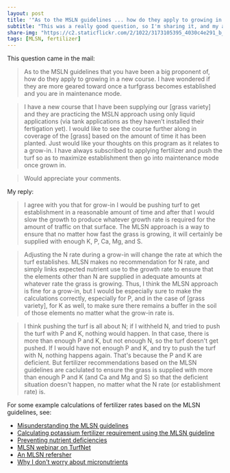 ```yaml
---
layout: post
title: '"As to the MSLN guidelines ... how do they apply to growing in a new course?"'
subtitle: "This was a really good question, so I'm sharing it, and my answer to it, here"
share-img: "https://c2.staticflickr.com/2/1022/3173105395_4030c4e291_b_d.jpg"
tags: [MLSN, fertilizer]
---
```


This question came in the mail:

> As to the MSLN guidelines that you have been a big proponent of, how do they apply to growing in a new course.  I have wondered if they are more geared toward once a turfgrass becomes established and you are in maintenance mode.

> I have a new course that I have been supplying our [grass variety] and they are practicing the MSLN approach using only liquid applications (via tank applications as they haven’t installed their fertigation yet).  I would like to see the course further along in coverage of the [grass] based on the amount of time it has been planted.  Just would like your thoughts on this program as it relates to a grow-in.  I have always subscribed to applying fertilizer and push the turf so as to maximize establishment then go into maintenance mode once grown in.

> Would appreciate your comments.

My reply:

> I agree with you that for grow-in I would be pushing turf to get establishment in a reasonable amount of time and after that I would slow the growth to produce whatever growth rate is required for the amount of traffic on that surface. The MLSN approach is a way to ensure that no matter how fast the grass is growing, it will certainly be supplied with enough K, P, Ca, Mg, and S.

> Adjusting the N rate during a grow-in will change the rate at which the turf establishes. MLSN makes no recommendation for N rate, and simply links expected nutrient use to the growth rate to ensure that the elements other than N are supplied in adequate amounts at whatever rate the grass is growing. Thus, I think the MLSN approach is fine for a grow-in, but I would be especially sure to make the calculations correctly, especially for P, and in the case of [grass variety], for K as well, to make sure there remains a buffer in the soil of those elements no matter what the grow-in rate is.

> I think pushing the turf is all about N; if I withheld N, and tried to push the turf with P and K, nothing would happen. In that case, there is more than enough P and K, but not enough N, so the turf doesn't get pushed. If I would have not enough P and K, and try to push the turf with N, nothing happens again. That's because the P and K are deficient. But fertilizer recommendations based on the MLSN guidelines are caclulated to ensure the grass is supplied with more than enough P and K (and Ca and Mg and S) so that the deficient situation doesn't happen, no matter what the N rate (or establishment rate) is.

For some example calculations of fertilizer rates based on the MLSN guidelines, see:

* [Misunderstanding the MLSN guidelines](http://www.blog.asianturfgrass.com/2014/10/misunderstanding-the-mlsn-guidelines.html)
* [Calculating potassium fertilizer requirement using the MLSN guideline](http://www.blog.asianturfgrass.com/2014/06/calculating-potassium-fertilizer-requirement-using-the-mlsn-guideline.html)
* [Preventing nutrient deficiencies](http://www.blog.asianturfgrass.com/2017/01/preventing-nutrient-deficiencies.html)
* [MLSN webinar on TurfNet](http://www.blog.asianturfgrass.com/2015/05/mlsn-webinar-on-turfnet.html)
* [An MLSN refersher](http://www.blog.asianturfgrass.com/2017/04/an-mlsn-refresher.html)
* [Why I don't worry about micronutrients](http://www.blog.asianturfgrass.com/2017/01/why-i-dont-worry-about-micronutrients.html)
